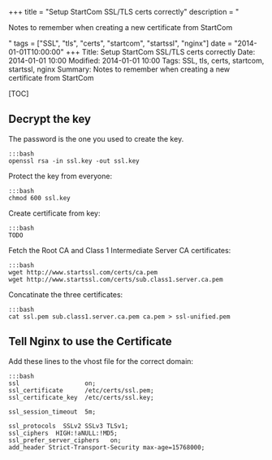 +++
title = "Setup StartCom SSL/TLS certs correctly"
description = "<p>Notes to remember when creating a new certificate from StartCom</p>"
tags = ["SSL", "tls", "certs", "startcom", "startssl", "nginx"]
date = "2014-01-01T10:00:00"
+++
Title: Setup StartCom SSL/TLS certs correctly
Date: 2014-01-01 10:00
Modified: 2014-01-01 10:00
Tags: SSL, tls, certs, startcom, startssl, nginx
Summary: Notes to remember when creating a new certificate from StartCom

[TOC]

## Decrypt the key
The password is the one you used to create the key.

    :::bash
    openssl rsa -in ssl.key -out ssl.key

Protect the key from everyone:

    :::bash
    chmod 600 ssl.key

Create certificate from key:

    :::bash
    TODO

Fetch the Root CA and Class 1 Intermediate Server CA certificates:

    :::bash
    wget http://www.startssl.com/certs/ca.pem
    wget http://www.startssl.com/certs/sub.class1.server.ca.pem

Concatinate the three certificates:

    :::bash
    cat ssl.pem sub.class1.server.ca.pem ca.pem > ssl-unified.pem

## Tell Nginx to use the Certificate
Add these lines to the vhost file for the correct domain:

    :::bash
    ssl                  on;
    ssl_certificate      /etc/certs/ssl.pem;
    ssl_certificate_key  /etc/certs/ssl.key;

    ssl_session_timeout  5m;

    ssl_protocols  SSLv2 SSLv3 TLSv1;
    ssl_ciphers  HIGH:!aNULL:!MD5;
    ssl_prefer_server_ciphers   on;
    add_header Strict-Transport-Security max-age=15768000;
